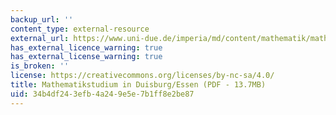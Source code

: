 ```yaml
---
backup_url: ''
content_type: external-resource
external_url: https://www.uni-due.de/imperia/md/content/mathematik/mathflyer.pdf
has_external_licence_warning: true
has_external_license_warning: true
is_broken: ''
license: https://creativecommons.org/licenses/by-nc-sa/4.0/
title: Mathematikstudium in Duisburg/Essen (PDF - 13.7MB)
uid: 34b4df24-3efb-4a24-9e5e-7b1ff8e2be87
---
```

